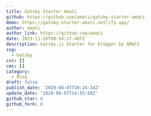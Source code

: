 ```yaml
---
title: Gatsby Starter Amati
github: https://github.com/amati/gatsby-starter-amati
demo: https://gatsby-starter-amati.netlify.app/
author: amati
author_link: https://github.com/amati
date: 2023-11-26T08:54:17.407Z
description: Gatsby.js Starter for blogger by AMATI
ssg:
  - Gatsby
css: []
cms: []
category:
  - Blog
draft: false
publish_date: '2020-08-07T10:24:34Z'
update_date: '2020-08-07T14:55:50Z'
github_star: 0
github_fork: 0
---
```

